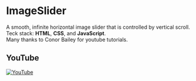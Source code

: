 # ImageSlider
A smooth, infinite horizontal image slider that is controlled by vertical scroll.<br>
Teck stack: **HTML**, **CSS**, and **JavaScript**. <br>
Many thanks to Conor Bailey for youtube tutorials.

## YouTube
[![YouTube](https://img.youtube.com/vi/jVcD_jEtNsE/0.jpg)](https://www.youtube.com/watch?v=jVcD_jEtNsE)

